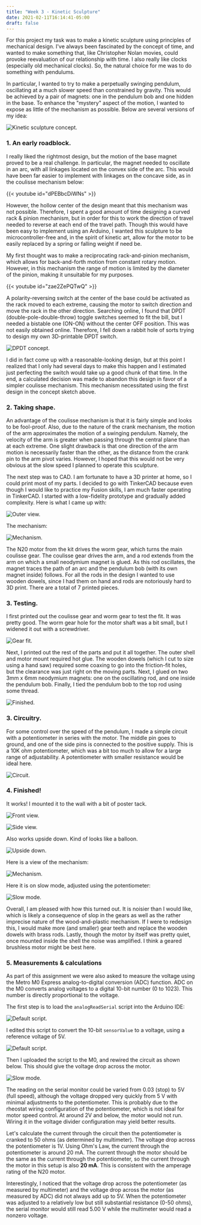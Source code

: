 ```yaml
---
title: "Week 3 - Kinetic Sculpture"
date: 2021-02-11T16:14:41-05:00
draft: false
---
```


For this project my task was to make a kinetic sculpture using principles of mechanical design. I've always been fascinated by the concept of time, and wanted to make something that, like Christopher Nolan movies, could provoke reevaluation of our relationship with time. I also really like clocks (especially old mechanical clocks). So, the natural choice for me was to do something with pendulums.

In particular, I wanted to try to make a perpetually swinging pendulum, oscillating at a much slower speed than constrained by gravity. This would be achieved by a pair of magnets: one in the pendulum bob and one hidden in the base. To enhance the "mystery" aspect of the motion, I wanted to expose as little of the mechanism as possible. Below are several versions of my idea:

![Kinetic sculpture concept.](images/week3-sculpture/sculpture-concept.png)

### 1. An early roadblock.

I really liked the rightmost design, but the motion of the base magnet proved to be a real challenge. In particular, the magnet needed to oscillate in an arc, with all linkages located on the convex side of the arc. This would have been far easier to implement with linkages on the concave side, as in the coulisse mechanism below:

{{< youtube id="dPEBbcDiWNs" >}}
&NewLine;

However, the hollow center of the design meant that this mechanism was not possible. Therefore, I spent a good amount of time designing a curved rack & pinion mechanism, but in order for this to work the direction of travel needed to reverse at each end of the travel path. Though this would have been easy to implement using an Arduino, I wanted this sculpture to be microcontroller-free and, in the spirit of kinetic art, allow for the motor to be easily replaced by a spring or falling weight if need be.

My first thought was to make a reciprocating rack-and-pinion mechanism, which allows for back-and-forth motion from constant rotary motion. However, in this mechanism the range of motion is limited by the diameter of the pinion, making it unsuitable for my purposes. 

{{< youtube id="zae2ZePQTwQ" >}}
&NewLine;

A polarity-reversing switch at the center of the base could be activated as the rack moved to each extreme, causing the motor to switch direction and move the rack in the other direction. Searching online, I found that DPDT (double-pole-double-throw) toggle switches seemed to fit the bill, but I needed a bistable one (ON-ON) without the center OFF position. This was not easily obtained online. Therefore, I fell down a rabbit hole of sorts trying to design my own 3D-printable DPDT switch.

![DPDT concept.](images/week3-sculpture/dpdt-concept.png)

I did in fact come up with a reasonable-looking design, but at this point I realized that I only had several days to make this happen and I estimated just perfecting the switch would take up a good chunk of that time. In the end, a calculated decision was made to abandon this design in favor of a simpler coulisse mechanism. This mechanism necessitated using the first design in the concept sketch above.

### 2. Taking shape.

An advantage of the coulisse mechanism is that it is fairly simple and looks to be fool-proof. Also, due to the nature of the crank mechanism, the motion of the arm approximates the motion of a swinging pendulum. Namely, the velocity of the arm is greater when passing through the central plane than at each extreme. One slight drawback is that one direction of the arm motion is necessarily faster than the other, as the distance from the crank pin to the arm pivot varies. However, I hoped that this would not be very obvious at the slow speed I planned to operate this sculpture.

The next step was to CAD. I am fortunate to have a 3D printer at home, so I could print most of my parts. I decided to go with TinkerCAD because even though I would like to practice my Fusion skills, I am much faster operating in TinkerCAD. I started with a low-fidelity prototype and gradually added complexity. Here is what I came up with:

![Outer view.](images/week3-sculpture/cad-outer-view.png)

The mechanism:

![Mechanism.](images/week3-sculpture/cad-mechanism.png)

The N20 motor from the kit drives the worm gear, which turns the main coulisse gear. The coulisse gear drives the arm, and a rod extends from the arm on which a small neodymium magnet is glued. As this rod oscillates, the magnet traces the path of an arc and the pendulum bob (with its own magnet inside) follows. For all the rods in the design I wanted to use wooden dowels, since I had them on hand and rods are notoriously hard to 3D print. There are a total of 7 printed pieces.

### 3. Testing.

I first printed out the coulisse gear and worm gear to test the fit. It was pretty good. The worm gear hole for the motor shaft was a bit small, but I widened it out with a screwdriver.

![Gear fit.](images/week3-sculpture/gear-fit.jpg)

Next, I printed out the rest of the parts and put it all together. The outer shell and motor mount required hot glue. The wooden dowels (which I cut to size using a hand saw) required some coaxing to go into the friction-fit holes, but the clearance was just right on the moving parts. Next, I glued on two 3mm x 6mm neodymium magnets: one on the oscillating rod, and one inside the pendulum bob. Finally, I tied the pendulum bob to the top rod using some thread.

![Finished.](images/week3-sculpture/finished.jpg)

### 3. Circuitry.

For some control over the speed of the pendulum, I made a simple circuit with a potentiometer in series with the motor. The middle pin goes to ground, and one of the side pins is connected to the positive supply. This is a 10K ohm potentiometer, which was a bit too much to allow for a large range of adjustability. A potentiometer with smaller resistance would be ideal here.

![Circuit.](images/week3-sculpture/circuit.jpg)

### 4. Finished!

It works! I mounted it to the wall with a bit of poster tack.

![Front view.](images/week3-sculpture/front-view.gif)

![Side view.](images/week3-sculpture/side-view.gif)

Also works upside down. Kind of looks like a balloon.

![Upside down.](images/week3-sculpture/upside-down-gif.gif)

Here is a view of the mechanism:

![Mechanism.](images/week3-sculpture/mechanism-gif.gif)

Here it is on slow mode, adjusted using the potentiometer:

![Slow mode.](images/week3-sculpture/slowmode-gif.gif)

Overall, I am pleased with how this turned out. It is noisier than I would like, which is likely a consequence of slop in the gears as well as the rather imprecise nature of the wood-and-plastic mechanism. If I were to redesign this, I would make more (and smaller) gear teeth and replace the wooden dowels with brass rods. Lastly, though the motor by itself was pretty quiet, once mounted inside the shell the noise was amplified. I think a geared brushless motor might be best here.

### 5. Measurements & calculations

As part of this assignment we were also asked to measure the voltage using the Metro M0 Express analog-to-digital conversion (ADC) function. ADC on the M0 converts analog voltages to a digital 10-bit number (0 to 1023). This number is directly proportional to the voltage.

The first step is to load the `analogReadSerial` script into the Arduino IDE:

![Default script.](images/week3-sculpture/analogreadserial.png)

I edited this script to convert the 10-bit `sensorValue` to a voltage, using a reference voltage of 5V.

![Default script.](images/week3-sculpture/analogreadvoltage.png)

Then I uploaded the script to the M0, and rewired the circuit as shown below. This should give the voltage drop across the motor.

![Slow mode.](images/week3-sculpture/m0-circuit-gif.gif)

The reading on the serial monitor could be varied from 0.03 (stop) to 5V (full speed), although the voltage dropped very quickly from 5 V with minimal adjustments to the potentiometer. This is probably due to the rheostat wiring configuration of the potentiometer, which is not ideal for motor speed control. At around 2V and below, the motor would not run. Wiring it in the voltage divider configuration may yield better results.

Let's calculate the current through the circuit then the potentiometer is cranked to 50 ohms (as determined by multimeter). The voltage drop across the potentiometer is 1V. Using Ohm's Law, the current through the potentiometer is around 20 mA. The current through the motor should be the same as the current through the potentiometer, so the current through the motor in this setup is also **20 mA**. This is consistent with the amperage rating of the N20 motor. 

Interestingly, I noticed that the voltage drop across the potentiometer (as measured by multimeter) and the voltage drop across the motor (as measured by ADC) did not always add up to 5V. When the potentiometer was adjusted to a relatively low but still substantial resistance (0-50 ohms), the serial monitor would still read 5.00 V while the multimeter would read a nonzero voltage.

